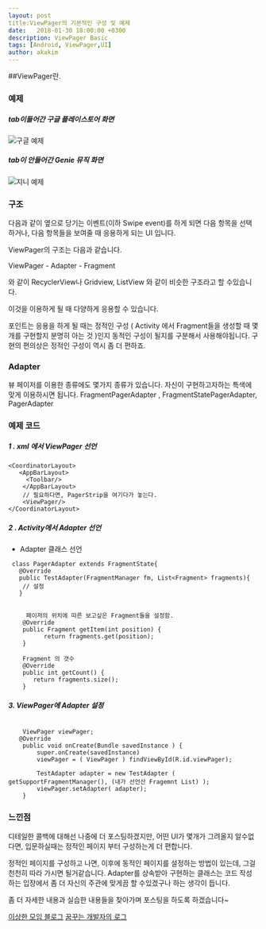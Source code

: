 ```yaml
---
layout: post
title:ViewPager의 기본적인 구성 및 예제
date:   2018-01-30 18:00:00 +0300
description: ViewPager Basic
tags: [Android, ViewPager,UI]
author: akakim
---
```

##ViewPager란.

### 예제

##### tab이들어간 구글 플레이스토어 화면 

![구글 예제 ](https://github.com/akakim/akakim.github.io/tree/master/assets/img/ViewPagerGoogle.png)

##### tab이 안들어간 Genie 뮤직 화면 
![지니 예제 ](https://github.com/akakim/akakim.github.io/tree/master/assets/img/ViewPagerGenie.png)

### 구조

다음과 같이 옆으로 당기는 이벤트(이하 Swipe event)를 하게 되면 다음 항목을 선택하거나, 다음 항목들을 보여줄 때 응용하게 되는 UI 입니다. 

ViewPager의 구조는 다음과 같습니다.

ViewPager - Adapter - Fragment

와 같이 RecyclerView나 Gridview, ListView 와 같이 비슷한 구조라고 할 수있습니다.

이것을 이용하게 될 때 다양하게 응용할 수 있습니다.

포인트는 응용을 하게 될 때는 정적인 구성 ( Activity 에서 Fragment들을 생성할 때 몇개를 구현할지 분명히 아는 것 )인지 동적인 구성이 될지를 
구분해서 사용해야됩니다. 구현의 편의상은 정적인 구성이 역시 좀 더 편하죠.

### Adapter

뷰 페이저를 이용한 종류에도 몇가지 종류가 있습니다. 자신이 구현하고자하는 특색에 맞게 이용하시면 됩니다.
FragmentPagerAdapter , FragmentStatePagerAdapter, PagerAdapter

### 예제 코드

##### 1 . xml 에서 ViewPager 선언

```
<CoordinatorLayout>
   <AppBarLayout>
     <Toolbar/>
    </AppBarLayout>
    // 필요하다면, PagerStrip을 여기다가 놓는다.
    <ViewPager/>
</CoordinatorLayout>
```
##### 2 . Activity에서 Adapter 선언


- Adapter 클래스 선언

```
 class PagerAdapter extends FragmentState{
   @Override
   public TestAdapter(FragmentManager fm, List<Fragment> fragments){
    // 설정
   }


     페이저의 위치에 따른 보고싶은 Fragment들을 설정함.
    @Override
    public Fragment getItem(int position) {
          return fragments.get(position);
    }

	Fragment 의 갯수
    @Override
    public int getCount() {
       return fragments.size();
    }
```

##### 3. ViewPager에 Adapter 설정

```

    ViewPager viewPager; 
   @Override
    public void onCreate(Bundle savedInstance ) {
		super.onCreate(savedInstance)
        viewPager = ( ViewPager ) findViewById(R.id.viewPager);
        
        TestAdapter adapter = new TestAdapter ( getSupportFragmentManager(), (내가 선언산 Fragemnt List) ); 
        viewPager.setAdapter( adapter);
    }
```

### 느낀점 

디테일한 콜백에 대해선 나중에 더 포스팅하겠지만, 어떤 UI가 몇개가 그려올지 알수없다면, 입문하실때는 정적인 페이지 부터 구성하는게 더 편합니다.

정적인 페이지를 구성하고 나면, 이후에 동적인 페이지를 설정하는 방법이 있는데, 그걸 천천히 따라 가시면 될거같습니다. 
Adapter를 상속받아 구현하는 클래스는 코드 작성하는 입장에서 좀 더 자신의 주관에 맞게끔 할 수있겠구나 하는 생각이 듭니다. 

좀 더 자세한 내용과 실습한 내용들을 찾아가며 포스팅을 하도록 하겠습니다~

[이상한 모임 블로그](https://blog.weirdx.io/post/1548)
[꿈꾸는 개발자의 로그](http://www.kmshack.kr/?s=ViewPager)
